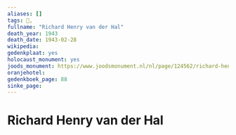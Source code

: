 ```yaml
---
aliases: []
tags: 👤, 
fullname: "Richard Henry van der Hal"
death_year: 1943
death_date: 1943-02-28
wikipedia:
gedenkplaat: yes
holocaust_monument: yes
joods_monument: https://www.joodsmonument.nl/nl/page/124562/richard-henry-van-der-hal
oranjehotel:
gedenkboek_page: 88
sinke_page:
---
```


# Richard Henry van der Hal
